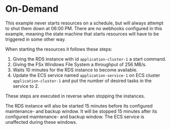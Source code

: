 # On-Demand

This example never starts resources on a schedule, but will always attempt to shut them down at 06:00 PM. There are no webhooks configured in this example, meaning the state machine that starts resources will have to be triggered in some other way.

When starting the resources it follows these steps:

1. Giving the RDS instance with id `application-cluster-1` a start command.
1. Giving the FSx Windows File System a throughput of 256 MB/s.
1. Waits 10 minutes for the RDS instance to become available.
1. Update the ECS service named `application-service-1` on ECS cluster `application-cluster-1` and put the number of desired tasks in the service to 2.

These steps are executed in reverse when stopping the instances.

The RDS instance will also be started 15 minutes before its configured maintenance- and backup window. It will be stopped 15 minutes after its configured maintenance- and backup window. The ECS service is unaffected during these windows.
